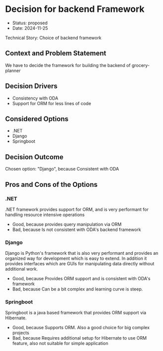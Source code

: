 # Decision for backend Framework

* Status: proposed
* Date: 2024-11-25

Technical Story: Choice of backend framework

## Context and Problem Statement

We have to decide the framework for building the backend of grocery-planner

## Decision Drivers

* Consistency with ODA
* Support for ORM for less lines of code

## Considered Options

* .NET
* Django
* Springboot

## Decision Outcome

Chosen option: "Django", because Consistent with ODA

## Pros and Cons of the Options

### .NET

.NET framework provides support for ORM, and is very performant for handling resource intensive operations

* Good, because provides query manipulation via ORM
* Bad, because Is not consistent with ODA's backend framework

### Django

Django is Python's framework that is also very performant and provides an organized way for development which is easy to extend. In addition it provides interfaces which are GUIs for manipulating data directly without additional work.

* Good, because Provides ORM support and is consistent with ODA's framework
* Bad, because Can be a bit complex and learning curve is steep.

### Springboot

Springboot is a java based framework that provides ORM support via Hibernate.

* Good, because Supports ORM. Also a good choice for big complex projects
* Bad, because Requires additional setup for Hibernate to use ORM feature, also not suitable for simple application
